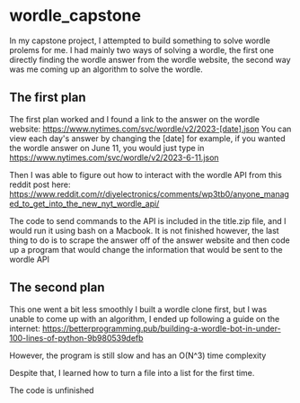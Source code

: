 # wordle_capstone

In my capstone project, I attempted to build something to solve wordle prolems for me. 
I had mainly two ways of solving a wordle, the first one directly finding the wordle answer from the wordle website, the second way was me coming up an algorithm to solve the wordle. 

## The first plan

The first plan worked and I found a link to the answer on the wordle website: https://www.nytimes.com/svc/wordle/v2/2023-[date].json
You can view each day's answer by changing the [date] for example, if you wanted the wordle answer on June 11, you would just type in https://www.nytimes.com/svc/wordle/v2/2023-6-11.json

Then I was able to figure out how to interact with the wordle API from this reddit post here: https://www.reddit.com/r/diyelectronics/comments/wp3tb0/anyone_managed_to_get_into_the_new_nyt_wordle_api/

The code to send commands to the API is included in the title.zip file, and I would run it using bash on a Macbook. 
It is not finished however, the last thing to do is to scrape the answer off of the answer website and then code up a program that would change the information that would be sent to the wordle API

## The second plan
This one went a bit less smoothly
I built a wordle clone first, but I was unable to come up with an algorithm,
I ended up following a guide on the internet: https://betterprogramming.pub/building-a-wordle-bot-in-under-100-lines-of-python-9b980539defb

However, the program is still slow and has an O(N^3) time complexity

Despite that, I learned how to turn a file into a list for the first time.

The code is unfinished 
